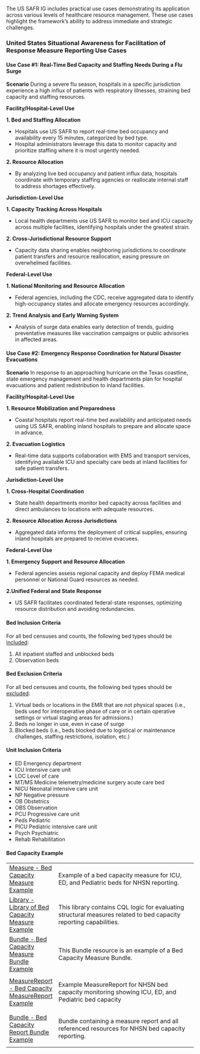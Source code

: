 The US SAFR IG includes practical use cases demonstrating its application across various levels of healthcare resource management. These use cases highlight the framework’s ability to address immediate and strategic challenges.

### United States Situational Awareness for Facilitation of Response Measure Reporting Use Cases

#### Use Case #1: Real-Time Bed Capacity and Staffing Needs During a Flu Surge

**Scenario**
During a severe flu season, hospitals in a specific jurisdiction experience a high influx of patients with respiratory illnesses, straining bed capacity and staffing resources.

**Facility/Hospital-Level Use**

**1. Bed and Staffing Allocation**
- Hospitals use US SAFR to report real-time bed occupancy and availability every 15 minutes, categorized by bed type.
- Hospital administrators leverage this data to monitor capacity and prioritize staffing where it is most urgently needed.

**2. Resource Allocation**
- By analyzing live bed occupancy and patient influx data, hospitals coordinate with temporary staffing agencies or reallocate internal staff to address shortages effectively.

**Jurisdiction-Level Use**

**1. Capacity Tracking Across Hospitals**
- Local health departments use US SAFR to monitor bed and ICU capacity across multiple facilities, identifying hospitals under the greatest strain.

**2. Cross-Jurisdictional Resource Support**
- Capacity data sharing enables neighboring jurisdictions to coordinate patient transfers and resource reallocation, easing pressure on overwhelmed facilities.

**Federal-Level Use**

**1. National Monitoring and Resource Allocation**
- Federal agencies, including the CDC, receive aggregated data to identify high-occupancy states and allocate emergency resources accordingly.

**2. Trend Analysis and Early Warning System**
- Analysis of surge data enables early detection of trends, guiding preventative measures like vaccination campaigns or public advisories in affected areas.

#### Use Case #2: Emergency Response Coordination for Natural Disaster Evacuations

**Scenario**
In response to an approaching hurricane on the Texas coastline, state emergency management and health departments plan for hospital evacuations and patient redistribution to inland facilities.

**Facility/Hospital-Level Use**

**1. Resource Mobilization and Preparedness**
- Coastal hospitals report real-time bed availability and anticipated needs using US SAFR, enabling inland hospitals to prepare and allocate space in advance.

**2. Evacuation Logistics**
- Real-time data supports collaboration with EMS and transport services, identifying available ICU and specialty care beds at inland facilities for safe patient transfers.

**Jurisdiction-Level Use**

**1. Cross-Hospital Coordination**
- State health departments monitor bed capacity across facilities and direct ambulances to locations with adequate resources.

**2. Resource Allocation Across Jurisdictions**
- Aggregated data informs the deployment of critical supplies, ensuring inland hospitals are prepared to receive evacuees.

**Federal-Level Use**

**1. Emergency Support and Resource Allocation**
- Federal agencies assess regional capacity and deploy FEMA medical personnel or National Guard resources as needed.

**2.Unified Federal and State Response**
- US SAFR facilitates coordinated federal-state responses, optimizing resource distribution and avoiding redundancies.

#### Bed Inclusion Criteria

For all bed censuses and counts, the following bed types should be <u>included</u>:
1. All inpatient staffed and unblocked beds
2. Observation beds

#### Bed Exclusion Criteria

For all bed censuses and counts, the following bed types should be <u>excluded</u>:
1. Virtual beds or locations in the EMR that are not physical spaces (i.e., beds used for interoperative phase of care or in certain operative settings or virtual staging areas for admissions.)
2. Beds no longer in use, even in case of surge
3. Blocked beds (i.e., beds blocked due to logistical or maintenance challenges, staffing restrictions, isolation, etc.) 


#### Unit Inclusion Criteria

- ED    Emergency department
- ICU   Intensive care unit
- LOC   Level of care
- MT/MS Medicine telemetry/medicine surgery acute care bed
- NICU  Neonatal intensive care unit
- NP    Negative pressure
- OB    Obstetrics
- OBS   Observation
- PCU   Progressive care unit
- Peds  Pediatric
- PICU  Pediatric intensive care unit
- Psych Psychiatric
- Rehab Rehabilitation

#### Bed Capacity Example
<table class="grid">
   <col style="width:20%" />
   <tbody>
      <tr>
         <td style="column-width:30%">
            <a href="Measure-BedCapacityMeasure.html" title="Measure/BedCapacityMeasure">Measure - Bed Capacity Measure
               Example</a>
         </td>
         <td>
            <p>Example of a bed capacity measure for ICU, ED, and Pediatric beds for NHSN reporting.</p>
         </td>
      </tr>
      <tr>
         <td style="column-width:30%">
            <a href="Library-BedCapacityLibrary.html" title="Library/BedCapacityLibrary">Library - Library of Bed
               Capacity Measure Example</a>
         </td>
         <td>
            <p>This library contains CQL logic for evaluating structural measures related to bed capacity reporting
               capabilities.</p>
         </td>
      </tr>
      <tr>
         <td style="column-width:30%">
            <a href="Bundle-BedCapacityMeasureBundle.html" title="Bundle/BedCapacityMeasureBundle">Bundle - Bed Capacity
               Measure Bundle Example</a>
         </td>
         <td>
            <p>This Bundle resource is an example of a Bed Capacity Measure Bundle.</p>
         </td>
      </tr>
      <tr>
         <td style="column-width:30%">
            <a href="MeasureReport-BedCapacityMeasureReport.html"
               title="MeasureReport/BedCapacityMeasureReport">MeasureReport - Bed Capacity MeasureReport Example</a>
         </td>
         <td>
            <p>Example MeasureReport for NHSN bed capacity monitoring showing ICU, ED, and Pediatric bed capacity</p>
         </td>
      </tr>      
      <tr>
         <td style="column-width:30%">
            <a href="Bundle-HospitalBedCapacityReportBundle.html" title="Bundle/HospitalBedCapacityReportBundle">Bundle
               - Bed Capacity Report Bundle Example</a>
         </td>
         <td>
            <p>Bundle containing a measure report and all referenced resources for NHSN bed capacity reporting.</p>
         </td>
      </tr>
   </tbody>
</table>